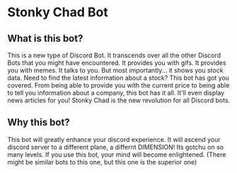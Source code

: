 # Stonky Chad Bot

## What is this bot?
This is a new type of Discord Bot. It transcends over all the other Discord Bots that you might have encountered. It provides you with gifs. It provides you with memes. It talks 
to you. But most importantly... it shows you stock data. Need to find the latest information about a stock? This bot has got you covered. From being able to provide you with the 
current price to being able to tell you information about a company, this bot has it all. It'll even display news articles for you! Stonky Chad is the new revolution for all 
Discord bots.

## Why this bot?
This bot will greatly enhance your discord experience. It will ascend your discord server to a different plane, a differnt DIMENSION! Its gotchu on so many levels.
If you use this bot, your mind will become enlightened. (There might be similar bots to this one, but this one is the superior one)

